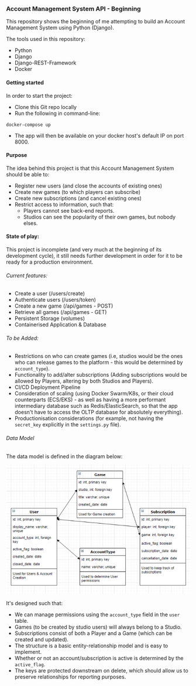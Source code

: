 ### Account Management System API - Beginning

This repository shows the beginning of me attempting to build an Account Management System using Python (Django).

The tools used in this repository:
 - Python
 - Django
 - Django-REST-Framework
 - Docker

#### Getting started

In order to start the project:

- Clone this Git repo locally
- Run the following in command-line:

```
docker-compose up
```

- The app will then be available on your docker host's default IP on port 8000.

#### Purpose

The idea behind this project is that this Account Management System should be able to:
- Register new users (and close the accounts of existing ones)
- Create new games (to which players can subscribe)
- Create new subscriptions (and cancel existing ones)
- Restrict access to information, such that:
    - Players cannot see back-end reports.
    - Studios can see the popularity of their own games, but nobody elses.
    

#### State of play:
This project is incomplete (and very much at the beginning of its development cycle), it still needs further development in order for it to be ready for a production environment.

###### Current features:
- Create a user (/users/create)
- Authenticate users (/users/token)
- Create a new game (/api/games - POST)
- Retrieve all games (/api/games - GET)
- Persistent Storage (volumes)
- Containerised Application & Database

###### To be Added:
- Restrictions on who can create games (i.e, studios would be the ones who can release games to the platform - this would be determined by `account_type`).
- Functionality to add/alter subscriptions (Adding subscriptions would be allowed by Players, altering by both Studios and Players).
- CI/CD Deployment Pipeline
- Consideration of scaling (using Docker Swarm/K8s, or their cloud counterparts (ECS/EKS) - as well as having a more performant intermediary database such as Redis/ElasticSearch, so that the app doesn't have to access the OLTP database for absolutely everything).
- Productionisation considerations (for example, not having the `secret_key` explicitly in the `settings.py` file).

###### Data Model

The data model is defined in the diagram below:

![title](/Data_Model.PNG)

It's designed such that:

- We can manage permissions using the `account_type` field in the `user` table.
- Games (to be created by studio users) will always belong to a Studio.
- Subscriptions consist of both a Player and a Game (which can be created and updated).
- The structure is a basic entity-relationship model and is easy to implement.
- Whether or not an account/subscription is active is determined by the `active_flag`.
- The keys are protected downstream on delete, which should allow us to preserve relationships for reporting purposes. 
